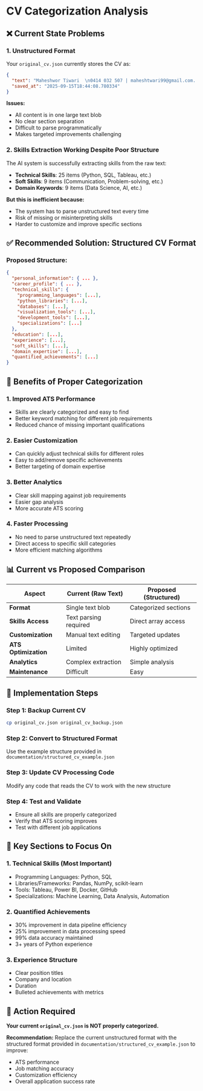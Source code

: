 # CV Categorization Analysis

## ❌ Current State Problems

### 1. **Unstructured Format**
Your `original_cv.json` currently stores the CV as:
```json
{
  "text": "Maheshwor Tiwari  \n0414 032 507 | maheshtwari99@gmail.com...",
  "saved_at": "2025-09-15T18:44:08.780334"
}
```

**Issues:**
- All content is in one large text blob
- No clear section separation  
- Difficult to parse programmatically
- Makes targeted improvements challenging

### 2. **Skills Extraction Working Despite Poor Structure**
The AI system is successfully extracting skills from the raw text:
- **Technical Skills**: 25 items (Python, SQL, Tableau, etc.)
- **Soft Skills**: 9 items (Communication, Problem-solving, etc.)
- **Domain Keywords**: 9 items (Data Science, AI, etc.)

**But this is inefficient because:**
- The system has to parse unstructured text every time
- Risk of missing or misinterpreting skills
- Harder to customize and improve specific sections

## ✅ Recommended Solution: Structured CV Format

### Proposed Structure:
```json
{
  "personal_information": { ... },
  "career_profile": { ... },
  "technical_skills": {
    "programming_languages": [...],
    "python_libraries": [...],
    "databases": [...],
    "visualization_tools": [...],
    "development_tools": [...],
    "specializations": [...]
  },
  "education": [...],
  "experience": [...],
  "soft_skills": [...],
  "domain_expertise": [...],
  "quantified_achievements": [...]
}
```

## 🎯 Benefits of Proper Categorization

### 1. **Improved ATS Performance**
- Skills are clearly categorized and easy to find
- Better keyword matching for different job requirements
- Reduced chance of missing important qualifications

### 2. **Easier Customization**
- Can quickly adjust technical skills for different roles
- Easy to add/remove specific achievements
- Better targeting of domain expertise

### 3. **Better Analytics**
- Clear skill mapping against job requirements
- Easier gap analysis
- More accurate ATS scoring

### 4. **Faster Processing**
- No need to parse unstructured text repeatedly
- Direct access to specific skill categories
- More efficient matching algorithms

## 📊 Current vs Proposed Comparison

| Aspect | Current (Raw Text) | Proposed (Structured) |
|--------|-------------------|----------------------|
| **Format** | Single text blob | Categorized sections |
| **Skills Access** | Text parsing required | Direct array access |
| **Customization** | Manual text editing | Targeted updates |
| **ATS Optimization** | Limited | Highly optimized |
| **Analytics** | Complex extraction | Simple analysis |
| **Maintenance** | Difficult | Easy |

## 🔄 Implementation Steps

### Step 1: Backup Current CV
```bash
cp original_cv.json original_cv_backup.json
```

### Step 2: Convert to Structured Format
Use the example structure provided in `documentation/structured_cv_example.json`

### Step 3: Update CV Processing Code
Modify any code that reads the CV to work with the new structure

### Step 4: Test and Validate
- Ensure all skills are properly categorized
- Verify that ATS scoring improves
- Test with different job applications

## 🎯 Key Sections to Focus On

### 1. **Technical Skills** (Most Important)
- Programming Languages: Python, SQL
- Libraries/Frameworks: Pandas, NumPy, scikit-learn
- Tools: Tableau, Power BI, Docker, GitHub
- Specializations: Machine Learning, Data Analysis, Automation

### 2. **Quantified Achievements** 
- 30% improvement in data pipeline efficiency
- 25% improvement in data processing speed  
- 99% data accuracy maintained
- 3+ years of Python experience

### 3. **Experience Structure**
- Clear position titles
- Company and location
- Duration
- Bulleted achievements with metrics

## 🚨 Action Required

**Your current `original_cv.json` is NOT properly categorized.** 

**Recommendation:** Replace the current unstructured format with the structured format provided in `documentation/structured_cv_example.json` to improve:
- ATS performance
- Job matching accuracy  
- Customization efficiency
- Overall application success rate